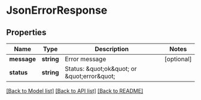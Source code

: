 # JsonErrorResponse

## Properties
Name | Type | Description | Notes
------------ | ------------- | ------------- | -------------
**message** | **string** | Error message | [optional] 
**status** | **string** | Status: \&quot;ok\&quot; or \&quot;error\&quot; | 

[[Back to Model list]](../README.md#documentation-for-models) [[Back to API list]](../README.md#documentation-for-api-endpoints) [[Back to README]](../README.md)


